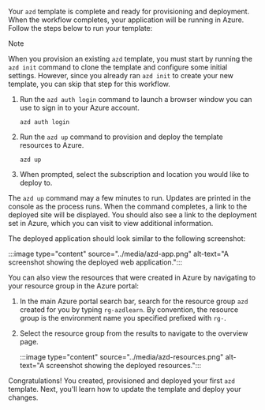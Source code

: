 Your `azd` template is complete and ready for provisioning and deployment. When the workflow completes, your application will be running in Azure. Follow the steps below to run your template:

> [!NOTE]
> When you provision an existing `azd` template, you must start by running the `azd init` command to clone the template and configure some initial settings. However, since you already ran `azd init` to create your new template, you can skip that step for this workflow.

1. Run the `azd auth login` command to launch a browser window you can use to sign in to your Azure account.

    ```azdeveloper
    azd auth login
    ```

1. Run the `azd up` command to provision and deploy the template resources to Azure.

    ```azdeveloper
    azd up
    ```

1. When prompted, select the subscription and location you would like to deploy to.

The `azd up` command may a few minutes to run. Updates are printed in the console as the process runs. When the command completes, a link to the deployed site will be displayed. You should also see a link to the deployment set in Azure, which you can visit to view additional information.

The deployed application should look similar to the following screenshot:

:::image type="content" source="../media/azd-app.png" alt-text="A screenshot showing the deployed web application.":::

You can also view the resources that were created in Azure by navigating to your resource group in the Azure portal:

1. In the main Azure portal search bar, search for the resource group `azd` created for you by typing `rg-azdlearn`. By convention, the resource group is the environment name you specified prefixed with `rg-`.

1. Select the resource group from the results to navigate to the overview page.

    :::image type="content" source="../media/azd-resources.png" alt-text="A screenshot showing the deployed resources.":::

Congratulations! You created, provisioned and deployed your first `azd` template. Next, you'll learn how to update the template and deploy your changes.
